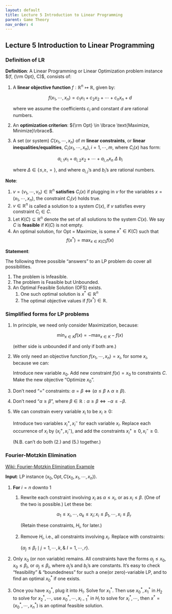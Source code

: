 ```yaml
---
layout: default
title: Lecture 5 Introduction to Linear Programming
parent: Game Theory
nav_order: 4
---
```


## Lecture 5 Introduction to Linear Programming

### Definition of LR

**Definition**: A Linear Programming or Linear Optimization problem instance  $(f, {\rm Opt}, C)$, consists of:

1. A **linear objective function** $f: \mathbb{R}^n \mapsto \mathbb{R}$, given by:
    
    $$
    f(x_1, \cdots, x_n) = c_1x_1 + c_2x_2 + \cdots + c_nx_n + d
    $$
    
    where we assume the coefficients $c_i$ and constant $d$ are rational numbers.
    
2. An **optimization criterion**: ${\rm Opt} \in \lbrace \text{Maximize, Minimize}\rbrace$.
3. A set (or system) $C(x_1, \cdots, x_n)$ of $m$ **linear constraints**, or **linear inequalities/equalities**, $C_i(x_1, \cdots, x_n), i = 1, \cdots, m$, where $C_i(x)$ has form:
    
    $$
    a_{i, 1} x_1 + a_{i, 2} x_2 + \cdots + a_{i, n} x_n\ \Delta\ b_i
    $$
    
    where $\Delta \in \lbrace \leq, \geq, =\rbrace$, and where $a_{i, j}$’s and $b_i$’s are rational numbers.
    

**Note**:

1. $v = (v_1, \cdots, v_n) \in \mathbb{R}^n$ **satisfies** $C_i(x)$ if plugging in $v$ for the variables $x = (x_1, \cdots, x_n)$, the constraint $C_i(v)$ holds true.
2. $v\in \mathbb{R}^n$ is called a solution to a system $C(x)$, if $v$ satisfies every constraint $C_i \in C$.
3. Let $K(C) \subseteq \mathbb{R}^n$ denote the set of all solutions to the system $C(x)$. We say $C$ is **feasible** if $K(C)$ is not empty.
4. An optimal solution, for $\text{Opt = Maximize}$, is some $x^\ast \in K(C)$ such that 
    $$
    f(x^\ast) = \max_{x\in K(C)}f(x)
    $$

**Statement**:

The following three possible “answers” to an LP problem do cover all possibilities.

1. The problem is Infeasible.
2. The problem is Feasible but Unbounded.
3. An Optimal Feasible Solution (OFS) exists.
    1. One such optimal solution is $x^\ast \in \mathbb{R}^n$
    2. The optimal objective values if $f(x^\ast) \in \mathbb{R}$.

### Simplified forms for LP problems

1. In principle, we need only consider Maximization, because:
    
    $$
    \min_{x\in K}f(x) = -\max_{x\in K} -f(x)
    $$
    
    (either side is unbounded if and only if both are.)
    
2. We only need an objective function $f(x_1, \cdots, x_n) = x_i$, for some $x_i$, because we can:
    
    Introduce new variable $x_0$. Add new constraint $f(x) = x_0$ to constraints $C$. Make the new objective “Optimize $x_0$”.
    
3. Don’t need “$=$” constraints: $\alpha = \beta \Leftrightarrow (\alpha \leq \beta \wedge \alpha \geq \beta)$.
4. Don’t need “$\alpha \geq \beta$”, where $\beta \in \mathbb{R}: \alpha \geq \beta \Leftrightarrow -\alpha \leq - \beta$.
5. We can constrain every variable $x_i$ to be $x_i \geq 0$:
    
    Introduce two variables $x^+_i, x_i^-$ for each variable $x_i$. Replace each occurrence of $x_i$ by $(x_i^+, x_i^-)$, and add the constraints $x_i^+\geq 0, x_i^-\geq 0$.
    
    (N.B. can’t do both (2.) and (5.) together.)

### Fourier-Motzkin Elimination

[Wiki: Fourier-Motzkin Elimination Example](https://en.wikipedia.org/wiki/Fourier%E2%80%93Motzkin_elimination#Example)

$\mathbf{Input}$: LP instance $(x_0, \text{Opt}, C(x_0, x_1, \cdots, x_n))$.

1. $\mathbf{For}$  $i = n\text{ downto } 1$
    1. Rewrite each constraint involving $x_i$ as $\alpha \le x_i$, or as $x_i \le \beta$. (One of the two is possible.) Let these be:
        
        $$
        \alpha_1 \le x_i, \cdots, \alpha_k \le x_i; x_i \le \beta_1, \cdots, x_i \le \beta_r
        $$
        
        (Retain these constraints, $H_i$, for later.)
        
    2. Remove $H_i$, i.e., all constraints involving $x_i$. Replace with constraints:
        
        $\lbrace \alpha_j \le \beta_I \mid j = 1, \cdots, k, \&\ I = 1, \cdots, r\rbrace$.
        
2. Only $x_0$ (or non variable) remains. All constraints have the forms $\alpha_j \le x_0, x_0 \le \beta_I$, or $\alpha_j \le \beta_I$, where $a_j$’s and $b_I$’s are constants. It’s easy to check “feasibility” & “boundedness” for such a one(or zero)-variable LP, and to find an optimal $x^\ast_0$ if one exists.
3. Once you have $x^\ast_0$, plug it into $H_1$. Solve for $x_1^\ast$. Then use $x_0^\ast, x^\ast_1$ in $H_2$ to solve for $x^\ast_2, \cdots$, use $x^\ast_0, \cdots, x^\ast_{i - 1}$ in $H_i$ to solve for $x^\ast_i, \cdots$, then $x^\ast = (x^\ast_0, \cdots, x^\ast_n)$ is an optimal feasible solution.